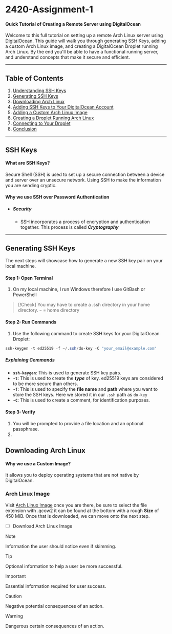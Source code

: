 # 2420-Assignment-1
#### Quick Tutorial of Creating a Remote Server using DigitalOcean

Welcome to this full tutorial on setting up a remote Arch Linux server using [DigitalOcean](https://www.digitalocean.com/).  This guide will walk you through generating SSH Keys, adding a custom Arch Linux image, and creating a DigitalOcean Droplet running Arch Linux. By the end you'll be able to have a functional running server, and understand concepts that make it secure and efficient.

____________________________

## Table of Contents

1. [Understanding SSH Keys](#understanding-ssh-keys)
2. [Generating SSH Keys](#generating-ssh-keys)
3. [Downloading Arch Linux](#downloading-arch-linux)
4. [Adding SSH Keys to Your DigitalOcean Account](#adding-ssh-keys-to-your-digitalocean-account)
5. [Adding a Custom Arch Linux Image](#adding-a-custom-arch-linux-image)
6. [Creating a Droplet Running Arch Linux](#creating-a-droplet-running-arch-linux)
7. [Connecting to Your Droplet](#connecting-to-your-droplet)
8. [Conclusion](#conclusion)


_____________

## SSH Keys
#### What are SSH Keys?

Secure Shell (SSH) is used to set up a secure connection between a device and server over an unsecure network. Using SSH to make the information you are sending cryptic.

#### Why we use SSH over Password Authentication

- ##### **Security**
	- SSH incorporates a process of encryption and authentication together. This process is called ***Cryptography***


________________________________________________________________

## Generating SSH Keys

The next steps will showcase how to generate a new SSH key pair on your local machine.

#### Step 1: Open Terminal
1. On my local machine, I run Windows therefore I use GitBash or PowerShell

> [!Check]
> You may have to create a .ssh directory in your home directory. 
> `~` = home directory

#### Step 2: Run Commands

1. Use the following command to create SSH keys for your DigitalOcean Droplet:

```powershell
ssh-keygen -t ed25519 -f ~/.ssh/do-key -C "your_email@example.com"
```

##### Explaining Commands

- **`ssh-keygen`**: This is used to generate SSH key pairs.
-  **`-t`**: This is used to create the ***type*** of key. ed25519 keys are considered to be more secure than others.
- **`-f`**: This is used to specify the **file name** and **path** where you want to store the SSH keys. Here we stored it in our `.ssh` path as `do-key`
- **`-C`**: This is used to create a comment, for identification purposes.

#### Step 3: Verify

1. You will be prompted to provide a file location and an optional passphrase. 
2. 

## Downloading Arch Linux
#### Why we use a Custom Image?

It allows you to deploy operating systems that are not native by DigitalOcean.

### Arch Linux Image

Visit [Arch Linux Image](https://gitlab.archlinux.org/archlinux/arch-boxes/-/packages/1545) once you are there, be sure to select the file extension with .qcow2 it can be found at the bottom with a rough **Size** of 450 MiB. Once that is downloaded, we can move onto the next step. 

- [ ] Download Arch Linux Image


> [!NOTE]
> Information the user should notice even if skimming.

> [!TIP]
> Optional information to help a user be more successful.

> [!IMPORTANT]
> Essential information required for user success.

> [!CAUTION]
> Negative potential consequences of an action.

> [!WARNING]
> Dangerous certain consequences of an action.

